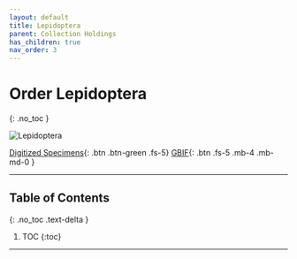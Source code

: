 ```yaml
---
layout: default
title: Lepidoptera
parent: Collection Holdings
has_children: true
nav_order: 3
---
```


# Order Lepidoptera
{: .no_toc }

<img src="https://serv.biokic.asu.edu/imglib/ecdysis/ASU_ASUHIC/ASUHIC0121/ASUHIC0121255_habitus_dorsal_1571171572.jpg" alt="Lepidoptera"> 

[Digitized Specimens](https://serv.biokic.asu.edu/ecdysis/collections/list.php?db=2%2C1&taxa=Lepidoptera&usethes=1&taxontype=4){: .btn .btn-green .fs-5}  [GBIF](https://www.gbif.org/occurrence/search?basis_of_record=PRESERVED_SPECIMEN&collection_code=asuhic&taxon_key=797){: .btn .fs-5 .mb-4 .mb-md-0 }

---

## Table of Contents
{: .no_toc .text-delta }

1. TOC
{:toc}

---
